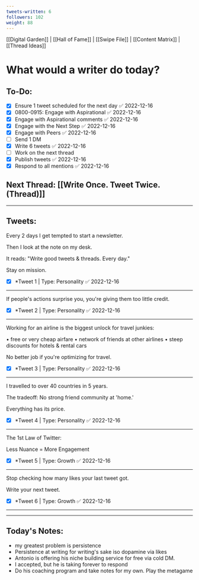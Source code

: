 ```yaml
---
tweets-written: 6
followers: 102
weight: 88
---
```

[[Digital Garden]] | [[Hall of Fame]] | [[Swipe File]] | [[Content Matrix]] | [[Thread Ideas]]

# What would a writer do today?

## To-Do:
- [x] Ensure 1 tweet scheduled for the next day ✅ 2022-12-16
- [x] 0800-0915: Engage with Aspirational ✅ 2022-12-16
- [x] Engage with Aspirational comments ✅ 2022-12-16
- [x] Engage with the Next Step ✅ 2022-12-16
- [x] Engage with Peers ✅ 2022-12-16
- [ ] Send 1 DM
- [x] Write 6 tweets ✅ 2022-12-16
- [ ] Work on the next thread
- [x] Publish tweets ✅ 2022-12-16
- [x] Respond to all mentions ✅ 2022-12-16

## Next Thread: [[Write Once. Tweet Twice. (Thread)]]
---
## Tweets:

Every 2 days I get tempted to start a newsletter.

Then I look at the note on my desk.

It reads: "Write good tweets & threads. Every day."

Stay on mission.

- [x] *Tweet 1 | Type: Personality ✅ 2022-12-16

---

If people's actions surprise you, you're giving them too little credit.

- [x] *Tweet 2 | Type: Personality ✅ 2022-12-16

---

Working for an airline is the biggest unlock for travel junkies:

• free or very cheap airfare
• network of friends at other airlines
• steep discounts for hotels & rental cars

No better job if you're optimizing for travel.

- [x] *Tweet 3 | Type: Personality ✅ 2022-12-16

---

I travelled to over 40 countries in 5 years.

The tradeoff: No strong friend community at 'home.'

Everything has its price.

- [x] *Tweet 4 | Type: Personality ✅ 2022-12-16

---

The 1st Law of Twitter:

Less Nuance = More Engagement

- [x] *Tweet 5 | Type: Growth ✅ 2022-12-16

---

Stop checking how many likes your last tweet got.

Write your next tweet.

- [x] *Tweet 6 | Type: Growth ✅ 2022-12-16

---

---
## Today's Notes:

- my greatest problem is persistence
- Persistence at writing for writing's sake iso dopamine via likes
- Antonio is offering his niche building service for free via cold DM.
- I accepted, but he is taking forever to respond
- Do his coaching program and take notes for my own. Play the metagame